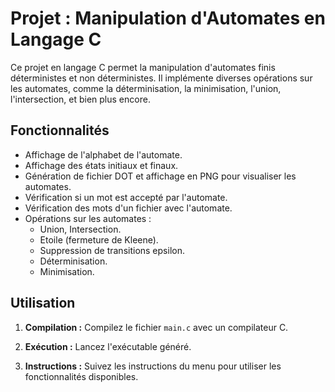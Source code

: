# Projet : Manipulation d'Automates en Langage C

Ce projet en langage C permet la manipulation d'automates finis déterministes et non déterministes. Il implémente diverses opérations sur les automates, comme la déterminisation, la minimisation, l'union, l'intersection, et bien plus encore.

## Fonctionnalités

- Affichage de l'alphabet de l'automate.
- Affichage des états initiaux et finaux.
- Génération de fichier DOT et affichage en PNG pour visualiser les automates.
- Vérification si un mot est accepté par l'automate.
- Vérification des mots d'un fichier avec l'automate.
- Opérations sur les automates :
  - Union, Intersection.
  - Etoile (fermeture de Kleene).
  - Suppression de transitions epsilon.
  - Déterminisation.
  - Minimisation.

## Utilisation

1. **Compilation :** Compilez le fichier `main.c` avec un compilateur C.
   
2. **Exécution :** Lancez l'exécutable généré.
   
3. **Instructions :** Suivez les instructions du menu pour utiliser les fonctionnalités disponibles.



